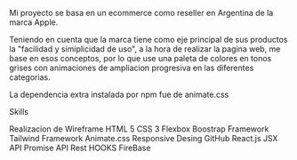 Mi proyecto se basa en un ecommerce como reseller en Argentina de la marca Apple.

Teniendo en cuenta que la marca tiene como eje principal de sus productos la "facilidad y simiplicidad de uso", a la hora de realizar la pagina web, me base en esos conceptos, por lo que use una paleta de colores en tonos grises con animaciones de ampliacion progresiva en las diferentes categorias.

La dependencia extra instalada por npm fue de animate.css 





Skills

Realizacion de Wireframe
HTML 5
CSS 3
Flexbox
Boostrap Framework 
Tailwind Framework 
Animate.css
Responsive Desing 
GitHub
React.js
JSX
API Promise
API Rest 
HOOKS
FireBase 



